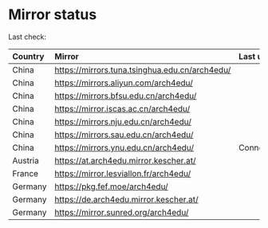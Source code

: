 <script src="./time.js"></script>
# Mirror status
Last check: <script type="text/javascript">localize(1685968715.486308);</script>

|Country|Mirror|Last update|
|:------|:-----|:----------|
|China|https://mirrors.tuna.tsinghua.edu.cn/arch4edu/|<script type="text/javascript">localize(1685948759);</script>|
|China|https://mirrors.aliyun.com/arch4edu/|<script type="text/javascript">localize(1685644418);</script>|
|China|https://mirrors.bfsu.edu.cn/arch4edu/|<script type="text/javascript">localize(1685903250);</script>|
|China|https://mirror.iscas.ac.cn/arch4edu/|<script type="text/javascript">localize(1685948759);</script>|
|China|https://mirrors.nju.edu.cn/arch4edu/|<script type="text/javascript">localize(1685903250);</script>|
|China|https://mirrors.sau.edu.cn/arch4edu/|<script type="text/javascript">localize(1673850842);</script>|
|China|https://mirrors.ynu.edu.cn/arch4edu/|ConnectTimeout|
|Austria|https://at.arch4edu.mirror.kescher.at/|<script type="text/javascript">localize(1685948759);</script>|
|France|https://mirror.lesviallon.fr/arch4edu/|<script type="text/javascript">localize(1685903250);</script>|
|Germany|https://pkg.fef.moe/arch4edu/|<script type="text/javascript">localize(1685948759);</script>|
|Germany|https://de.arch4edu.mirror.kescher.at/|<script type="text/javascript">localize(1685948759);</script>|
|Germany|https://mirror.sunred.org/arch4edu/|<script type="text/javascript">localize(1685948759);</script>|

<script src="./tablefilter/tablefilter.js"></script>
<script src="./table.js"></script>